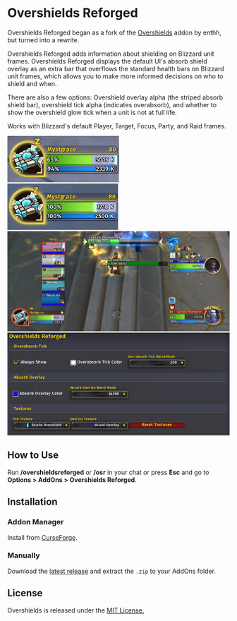 # Overshields Reforged

Overshields Reforged began as a fork of the [Overshields](https://github.com/enthh/overshields) addon by enthh, but turned into a rewrite.

Overshields Reforged adds information about shielding on Blizzard unit frames. Overshields Reforged displays the default UI's absorb shield overlay as an extra bar that overflows the standard health bars on Blizzard unit frames, which allows you to make more informed decisions on who to shield and when.

There are also a few options: Overshield overlay alpha (the striped absorb shield bar), overshield tick alpha (indicates overabsorb), and whether to show the overshield glow tick when a unit is not at full life.

Works with Blizzard's default Player, Target, Focus, Party, and Raid frames.

![Overshields Reforged on individual units (not at full life)](./target_1.jpg)
![Overshields Reforged on individual units (at full life)](./target_2.jpg)
![Overshields Reforged in party and raid](./group_1.jpg)
![Overshields Reforged settings in the addon options panel](./options.jpg)

## How to Use

Run **/overshieldsreforged** or **/osr** in your chat or press **Esc** and go to **Options > AddOns > Overshields Reforged**.

## Installation

### Addon Manager

Install from [CurseForge](https://www.curseforge.com/wow/addons/overshields-reforged).

### Manually

Download the [latest release](https://github.com/creed-us/Overshields_Reforged/releases/latest) and extract the `.zip` to your AddOns folder.

## License

Overshields is released under the [MIT License.](https://github.com/creed-us/Overshields_Reforged/blob/main/LICENSE)
